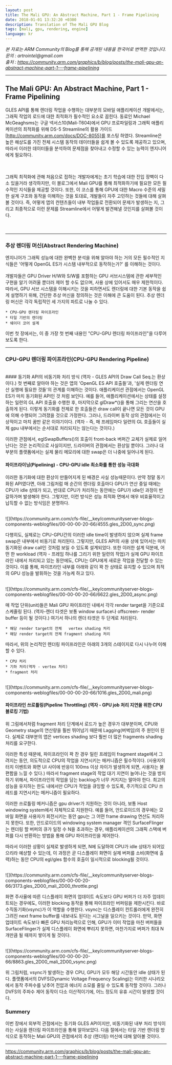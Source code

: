 ```yaml
---
layout: post
title: The Mali GPU: An Abstract Machine, Part 1 - Frame Pipelining
date: 2018-01-01 13:32:20 +0300
description: Translation of The Mali GPU Blog
tags: [mali, gpu, rendering, engine]
language: kr
---
```


_본 자료는 ARM Community의 Blog를 통해 공개된 내용을 한국어로 번역한 것입니다._  
_문의 : artrointel@gmail.com_  
_출처 : https://community.arm.com/graphics/b/blog/posts/the-mali-gpu-an-abstract-machine-part-1---frame-pipelining_  

----------------------------------------------------------------------------------------------------------------------------------

## The Mali GPU: An Abstract Machine, Part 1 - Frame Pipelining  
  
  GLES API를 통해 렌더링 작업을 수행하는 대부분의 모바일 애플리케이션 개발에서는, 그래픽 작업의 로드에 대한 최적화가 필수적인 요소로 꼽힌다.
  동료인 Michael McGeaghsms는 구글 넥서스10(Mali-T604)에서 GPU 프로파일링과 그래픽 애플리케이션의 최적화를 위해 DS-5 Streamline의 활용 가이드
  [http://community.arm.com/docs/DOC-8055]를 포스팅 하였다. Streamline은 높은 해상도를 가진 전체 시스템 동작의 데이터들을 쉽게 볼 수 있도록
  제공하고 있으며, 따라서 이러한 데이터들을 분석하여 문제점을 찾아내고 수정할 수 있는 능력이 엔지니어에게 필요하다.  
<br><br>

  그래픽 최적화에 관해 처음으로 접하는 개발자에게는 초기 학습에 대한 진입 장벽이 다소 있을거라 생각하지만, 이 블로그에서 Mali GPU를 통해
  최적화하기에 필요한 모든 필수적인 지식들을 제공할 것이다. 또한, 이 코스를 통해 GPU에 대한 Macro 수준의 세밀한 설계 구조와
  동작을 이해하는 것을 토대로, 개발들이 자주 고민하는 것들에 대해 살펴볼 것이다. 즉, 어떻게 앱의 컨텐츠들이 내부 작업들로 전환되어 문제가 
  발생하는 지, 그리고 최종적으로 이런 문제를 Streamline에서 어떻게 발견해낼 것인지를 살펴볼 것이다.  
<br><br>

----------------------------------------------------------------------------------------------------------------------------------

### 추상 렌더링 머신(Abstract Rendering Machine)
  
  엔지니어가 그래픽 성능에 대한 완벽한 분석을 위해 알아야 하는 거의 모든 필수적인 지식들은 '어떻게 OpenGL ES가 시스템 내부적으로 동작하는가?'
  를 이해하는 것이다.  
<br>
  개발자들은 GPU Driver H/W와 S/W를 포함하는 GPU 서브시스템에 관한 세부적인 구현을 알기 어려울 뿐더러 제어 할 수도 없으며, 사용 상에 있어서도
  매우 제한적이다. 따라서, GPU 서브 시스템을 이해시키는 것을 피하면서도 렌더링에 대한 기본 동작을 쉽게 설명하기 위해, 간단한 추상 머신을
  정의하는 것은 이해에 큰 도움이 된다. 추상 렌더링 머신은 각각 독립적인 세 가지의 파트로 나눌 수 있다.
<br>

```
* CPU-GPU 렌더링 파이프라인
* 타일 기반의 렌더링
* 쉐이더 코어 설계
```

  이번 첫 장에서는, 이 중 가장 첫 번째 내용인 "CPU-GPU 렌더링 파이프라인"을 다루어보도록 한다.

----------------------------------------------------------------------------------------------------------------------------------

### CPU-GPU 렌더링 파이프라인(CPU-GPU Rendering Pipeline)
<br>
#### 동기화 API의 비동기화 처리 방식 (역자 - GLES API의 Draw Call Seq.는 환상이다.)
  첫 번째로 알아야 하는 것은 앱의 'OpenGL ES API 호출들'과, '실제 렌더링 연산 실행에 필요한 것들'의 관계를 이해하는 것이다.
  애플리케이션 관점에서는 OpenGL ES가 마치 동기화된 API인 것 처럼 보인다. 예를 들어, 애플리케이션에서는 상태를 설정하는 일련의 GL API 호출을 
  수행한 후, 마지막으로 glDraw*()을 통해 그리는 연산을 호출하게 된다. 
  이렇게 동기화를 전제로 한 호출들은 draw call이 끝나면 모든 것이 GPU에 의해 수행되어 그려졌을 것으로 가정한다. 그러나, 드라이버 동작 상의
  관점에서는 이상적이고 마치 꿈만 같은 이야기이다. (역자 - 즉, 매 프레임마다 일련의 GL 호출들이 실제 gpu 내부에서는 순서대로 처리되지는 않는다는 것이다.)
  
  이러한 관점에서, eglSwapBuffers()의 호출이 front-back 버퍼간 교체가 실제로 일어난다는 것은 논리적으로 사실이지만, 드라이버의 관점에서는 환상일 뿐이다.
  그러나 대부분의 플랫폼에서는 실제 물리 메모리에 대한 swap은 더 나중에 일어나게 된다.
<br>
#### 파이프라이닝(Pipelining) - CPU-GPU idle 최소화를 통한 성능 극대화
  이러한 동기화에 대한 환상이 만들어지게 된 배경은 사실 성능때문이다. 만약 정말 동기화된 API였다면, 아래 그림처럼 매 순간의 렌더링 호출마다
  GPU가 연산 중일 때에는 CPU가 idle 상태가 되고, 반대로 CPU가 처리하는 동안에는 GPU가 idle인 과정이 번갈하가며 발생해야 한다.
  그렇지만, 이런 방식은 성능 최적화 면에서 매우 비효율적이고 납득할 수 없는 방식임은 분명하다.
  
<br>
![](https://community.arm.com/cfs-file/__key/communityserver-blogs-components-weblogfiles/00-00-00-20-66/4555.gles_2D00_sync.png)
<br>
  
  다행히도, 실제로는 CPU-GPU간의 이러한 idle time이 발생하지 않으며 실제 frame swap은 내부에서 비동기로 처리된다. 그렇지만, GLES API의
  사용 상에 있어서는 마치 동기화된 draw call인 것처럼 보일 수 있도록 설계되었다. 또한 이러한 설계 덕분에, 
  어떤 한 workload (역자 - 프레임 하나를 그리기 위한 일련의 작업)가 실제 GPU 파이프라인 내에서 처리되고 있는 동안에도, CPU는 GPU에게 새로운 작업을 
  전달할 수 있는 것이다. 이를 통해, 파이프라인 내부를 아래와 같이 꽉 찬 상태로 유지할 수 있으며 최적의 GPU 성능을 발휘하는 것을 가능케 하고 있다.
  
<br>
![](https://community.arm.com/cfs-file/__key/communityserver-blogs-components-weblogfiles/00-00-00-20-66/6622.gles_2D00_async.png)
<br>
  
  매 작업 단위(unit)들은 Mali GPU 파이프라인 내에서 각각 render target을 기준으로 스케줄링 된다. (역자-렌더 타겟은 보통 window surface나 offscreen-
  render buffer 등이 될 것이다.) 여기서 하나의 렌더 타겟은 두 단계로 처리된다.
  
```
* 해당 render target의 전체   vertex shading 처리
* 해당 render target의 전체 fragment shading 처리
```

따라서, 위의 논리적인 렌더링 파이프라인은 아래의 3개의 스테이지로 다시 나누어 이해할 수 있다.
```
* CPU 처리
* 기하 처리(역자 - vertex 처리)
* fragment 처리
```

<br>
![](https://community.arm.com/cfs-file/__key/communityserver-blogs-components-weblogfiles/00-00-00-20-66/1016.gles_2D00_mali.png)
<br>

#### 파이프라인 쓰로틀링(Pipeline Throttling) (역자 - GPU job 처리 지연을 위한 CPU 블로킹 기법)
  위 그림에서처럼 fragment 처리 단계에서 로드가 높은 경우가 대부분이며, CPU와 Geometry stage의 연산량을 훨씬 뛰어넘기 때문에 Lagging(버벅임)의
  주 원인이 된다. 실제로 대부분의 앱은 vertices shading 보다 훨씬 더 많은 fragments shading 처리를 요구한다.
  
  이러한 특성 때문에, 파이프라인이 꽉 찬 경우 밀린 프레임이 fragment stage에서 그려지는 동안, 의도적으로 CPU의 작업을 지연시키는 매커니즘은 필수적이다.
  (사용자의 터치 이벤트와 화면 UI 사이에 반응이 100ms 이상 차이가 발생하게 되면, 사용자는 불편함을 느낄 수 있다.) 
  따라서 fragment stage의 작업 대기 지연이 늘어나는 것을 방지하기 위해서, 파이프라인의 작업을 담는 backlog가 너무 커지지는 말아야 한다. 
  최고의 성능을 유지하는 한도 내에서만 CPU가 작업을 큐잉할 수 있도록, 주기적으로 CPU 쓰레드를 지연시키는 메커니즘이 필요하다.
  
  이러한 쓰로틀링 메커니즘은 gpu driver가 지원하는 것이 아니라, 보통 Host windowing system에서 자체적으로 지원한다. 예를 들어, 안드로이드의
  경우에는 모바일 화면을 사용자가 회전시키는 동안 gpu는 그 어떤 frame drawing 연산도 처리하지 못한다. 또한, 안드로이드의 windowing system manager 격인
  SurfaceFlinger는 렌더링 할 버퍼의 큐가 일정 수 N을 초과하는 경우, 애플리케이션의 그래픽 스택에 버퍼를 다시 반환하는 방법을 통해 GPU 파이프라인을 
  제어한다.
  
  따라서 이러한 상황이 실제로 발생하게 되면, N에 도달하여 CPU가 idle 상태가 되어있으리라 예상할 수 있는데, 이 과정은 곧 디스플레이 화면이
  실제 버퍼를 소비(화면에 출력)하는 동안 CPU의 egl/gles 함수의 호출이 일시적으로 blocking될 것이다.
  
<br>
![](https://community.arm.com/cfs-file/__key/communityserver-blogs-components-weblogfiles/00-00-00-20-66/3173.gles_2D00_mali_2D00_throttle.png)
<br>
  
  화면 주사율에 따른 디스플레이 화면의 업데이트 속도보다 GPU 버퍼가 더 자주 업데이트되는 경우에도, 이러한 blocking 동작을 통해 파이프라인 버퍼링을 
  제한시킨다. 바로 수직동기화(vsync)가 이 역할을 수행한다. vsync는 디스플레이 컨트롤러에게 완전히 그려진 next frame buffer를 내보내도 된다는 시그널을
  일으키는 것이다. 만약, 화면 업데이트 속도보다 빠른 GPU 처리능력으로 인해, GPU가 이미 작업을 마친 버퍼들을 SurfaceFlinger가 실제 디스플레이 화면에
  뿌리지 못하면, 마찬가지로 버퍼가 최대 N개만큼 될 때까지 쌓이게 될 것이다.
  
<br>
![](https://community.arm.com/cfs-file/__key/communityserver-blogs-components-weblogfiles/00-00-00-20-66/8863.gles_2D00_mali_2D00_vsync.png)
<br>
  
  위 그림처럼, vsync가 발생하는 경우 CPU, GPU가 모두 해당 시간동안 idle 상태가 된다. 플랫폼에서의 DVFS(Dynamic Voltage Frequency Scaling)는 이러한
  시나리오에서 동작 주파수를 낮추어 전압과 에너지 소모를 줄일 수 있도록 동작할 것이다. 그러나 DVFS의 주파수 제어 동작이 다소 이산적이기에,
  어느 정도의 유휴 시간이 발생할 것이다.

### Summery
  이번 장에서 외부적 관점에서는 동기화 GLES API이지만, 비동기화된 내부 처리 방식이라는 사실을 렌더링 파이프라인을 통해 알아보았다.
  다음 절에서는 타일 기반 렌더링 방식으로 동작하는 Mali GPU의 관점에서의 추상 (렌더링) 머신에 대해 알아볼 것이다.

  
----------------------------------------------------------------------------------------------------------------------------------

https://community.arm.com/graphics/b/blog/posts/the-mali-gpu-an-abstract-machine-part-1---frame-pipelining
